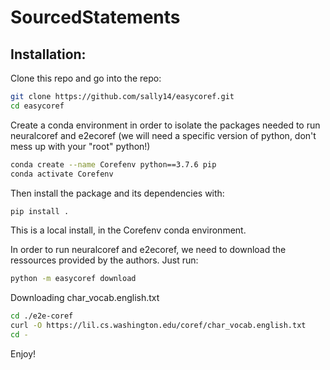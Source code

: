 # SourcedStatements

## Installation:

Clone this repo and go into the repo:

```bash
git clone https://github.com/sally14/easycoref.git
cd easycoref
```

Create a conda environment in order to isolate the packages needed to run neuralcoref and e2ecoref (we will need a specific version of python, don't mess up with your "root" python!)

```bash
conda create --name Corefenv python==3.7.6 pip
conda activate Corefenv
```

Then install the package and its dependencies with:
```bash
pip install .
```
This is a local install, in the Corefenv conda environment. 

In order to run neuralcoref and e2ecoref, we need to download the ressources provided by the authors. Just run:

```bash
python -m easycoref download
```

Downloading char_vocab.english.txt
```bash
cd ./e2e-coref
curl -O https://lil.cs.washington.edu/coref/char_vocab.english.txt
cd -
```

Enjoy! 
